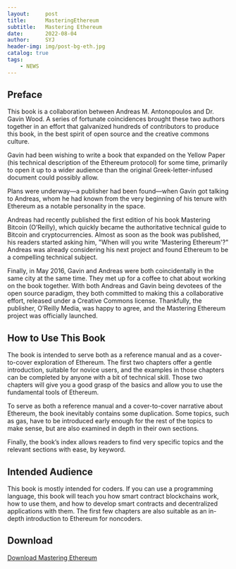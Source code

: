 ```yaml
---
layout:     post
title:      MasteringEthereum
subtitle:   Mastering Ethereum
date:       2022-08-04
author:     SYJ
header-img: img/post-bg-eth.jpg
catalog: true
tags:
    - NEWS
---
```


## Preface 

This book is a collaboration between Andreas M. Antonopoulos and Dr. Gavin Wood. A series of fortunate coincidences brought these two authors together in an effort that galvanized hundreds of contributors to produce this book, in the best spirit of open source and the creative commons culture. 

Gavin had been wishing to write a book that expanded on the Yellow Paper (his technical description of the Ethereum protocol) for some time, primarily to open it up to a wider audience than the original Greek-letter-infused document could possibly allow. 

Plans were underway—a publisher had been found—when Gavin got talking to Andreas, whom he had known from the very beginning of his tenure with Ethereum as a notable personality in the space. 

Andreas had recently published the first edition of his book Mastering Bitcoin (O’Reilly), which quickly became the authoritative technical guide to Bitcoin and cryptocurrencies. Almost as soon as the book was published, his readers started asking him, "When will you write 'Mastering Ethereum'?" Andreas was already considering his next project and found Ethereum to be a compelling technical subject. 

Finally, in May 2016, Gavin and Andreas were both coincidentally in the same city at the same time. They met up for a coffee to chat about working on the book together. With both Andreas and Gavin being devotees of the open source paradigm, they both committed to making this a collaborative effort, released under a Creative Commons license. Thankfully, the publisher, O’Reilly Media, was happy to agree, and the Mastering Ethereum project was officially launched.

## How to Use This Book 

The book is intended to serve both as a reference manual and as a cover-to-cover exploration of Ethereum. The first two chapters offer a gentle introduction, suitable for novice users, and the examples in those chapters can be completed by anyone with a bit of technical skill. Those two chapters will give you a good grasp of the basics and allow you to use the fundamental tools of Ethereum. 

To serve as both a reference manual and a cover-to-cover narrative about Ethereum, the book inevitably contains some duplication. Some topics, such as gas, have to be introduced early enough for the rest of the topics to make sense, but are also examined in depth in their own sections. 

Finally, the book’s index allows readers to find very specific topics and the relevant sections with ease, by keyword.

## Intended Audience 

This book is mostly intended for coders. If you can use a programming language, this book will teach you how smart contract blockchains work, how to use them, and how to develop smart contracts and decentralized applications with them. The first few chapters are also suitable as an in-depth introduction to Ethereum for noncoders.

## Download

[Download  Mastering Ethereum](https://x88.ltd/eyu)


